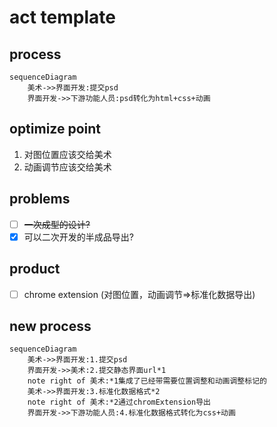 # act template

## process

```mermaid
sequenceDiagram
    美术->>界面开发:提交psd
    界面开发->>下游功能人员:psd转化为html+css+动画
```

## optimize point

1. 对图位置应该交给美术
1. 动画调节应该交给美术

## problems

* [ ] ~~一次成型的设计?~~
* [X] 可以二次开发的半成品导出?

## product

* [ ] chrome extension (对图位置，动画调节=>标准化数据导出)

## new process

```mermaid
sequenceDiagram
    美术->>界面开发:1.提交psd
    界面开发->>美术:2.提交静态界面url*1
    note right of 美术:*1集成了已经带需要位置调整和动画调整标记的
    美术->>界面开发:3.标准化数据格式*2
    note right of 美术:*2通过chromExtension导出
    界面开发->>下游功能人员:4.标准化数据格式转化为css+动画
```